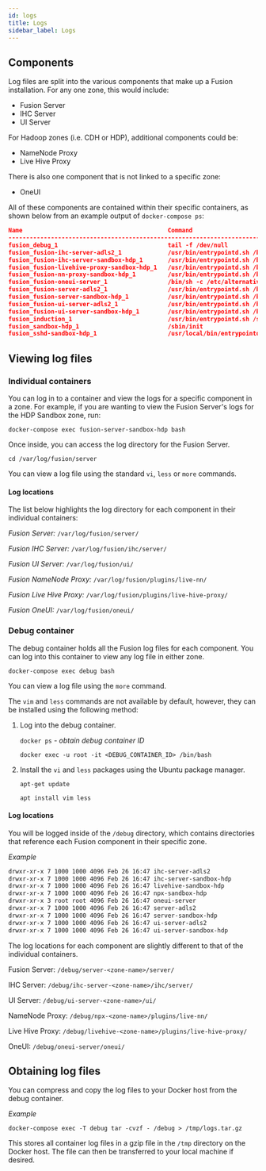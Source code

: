 ```yaml
---
id: logs
title: Logs
sidebar_label: Logs
---
```


## Components

Log files are split into the various components that make up a Fusion installation. For any one zone, this would include:

* Fusion Server
* IHC Server
* UI Server

For Hadoop zones (i.e. CDH or HDP), additional components could be:

* NameNode Proxy
* Live Hive Proxy

There is also one component that is not linked to a specific zone:

* OneUI

All of these components are contained within their specific containers, as shown below from an example output of `docker-compose ps`:

```json
Name                                         Command                          State   Ports
------------------------------------------------------------------------------------------------------------------------------------------------------------------------------------------------------------
fusion_debug_1                               tail -f /dev/null                Up
fusion_fusion-ihc-server-adls2_1             /usr/bin/entrypointd.sh /b ...   Up      0.0.0.0:7500->7500/tcp, 0.0.0.0:7501->7501/tcp, 0.0.0.0:9502->9502/tcp
fusion_fusion-ihc-server-sandbox-hdp_1       /usr/bin/entrypointd.sh /b ...   Up      0.0.0.0:7000->7000/tcp, 0.0.0.0:9002->9002/tcp
fusion_fusion-livehive-proxy-sandbox-hdp_1   /usr/bin/entrypointd.sh /b ...   Up      0.0.0.0:9083->9083/tcp
fusion_fusion-nn-proxy-sandbox-hdp_1         /usr/bin/entrypointd.sh /b ...   Up      0.0.0.0:8890->8890/tcp
fusion_fusion-oneui-server_1                 /bin/sh -c /etc/alternativ ...   Up      0.0.0.0:8081->8081/tcp
fusion_fusion-server-adls2_1                 /usr/bin/entrypointd.sh /b ...   Up      0.0.0.0:6944->6944/tcp, 0.0.0.0:8523->8523/tcp, 0.0.0.0:8524->8524/tcp, 0.0.0.0:8582->8582/tcp, 0.0.0.0:8584->8584/tcp
fusion_fusion-server-sandbox-hdp_1           /usr/bin/entrypointd.sh /b ...   Up      0.0.0.0:6444->6444/tcp, 0.0.0.0:8023->8023/tcp, 0.0.0.0:8024->8024/tcp, 0.0.0.0:8082->8082/tcp, 0.0.0.0:8084->8084/tcp
fusion_fusion-ui-server-adls2_1              /usr/bin/entrypointd.sh /b ...   Up      0.0.0.0:8583->8583/tcp, 0.0.0.0:8943->8943/tcp
fusion_fusion-ui-server-sandbox-hdp_1        /usr/bin/entrypointd.sh /b ...   Up      0.0.0.0:8083->8083/tcp, 0.0.0.0:8443->8443/tcp
fusion_induction_1                           /usr/bin/entrypointd.sh /s ...   Up
fusion_sandbox-hdp_1                         /sbin/init                       Up      0.0.0.0:50010->50010/tcp, 0.0.0.0:50070->50070/tcp, 8020/tcp, 8042/tcp, 0.0.0.0:8080->8080/tcp, 8088/tcp, 9083/tcp
fusion_sshd-sandbox-hdp_1                    /usr/local/bin/entrypointd ...   Up      0.0.0.0:2022->22/tcp, 0.0.0.0:8670->8670/tcp
```

## Viewing log files

### Individual containers

You can log in to a container and view the logs for a specific component in a zone. For example, if you are wanting to view the Fusion Server's logs for the HDP Sandbox zone, run:

`docker-compose exec fusion-server-sandbox-hdp bash`

Once inside, you can access the log directory for the Fusion Server.

`cd /var/log/fusion/server`

You can view a log file using the standard `vi`, `less` or `more` commands.

#### Log locations

The list below highlights the log directory for each component in their individual containers:

_Fusion Server:_
`/var/log/fusion/server/`

_Fusion IHC Server:_
`/var/log/fusion/ihc/server/`

_Fusion UI Server:_
`/var/log/fusion/ui/`

_Fusion NameNode Proxy:_
`/var/log/fusion/plugins/live-nn/`

_Fusion Live Hive Proxy:_
`/var/log/fusion/plugins/live-hive-proxy/`

_Fusion OneUI:_
`/var/log/fusion/oneui/`

### Debug container

The debug container holds all the Fusion log files for each component. You can log into this container to view any log file in either zone.

`docker-compose exec debug bash`

You can view a log file using the `more` command.

The `vim` and `less` commands are not available by default, however, they can be installed using the following method:

1. Log into the debug container.

   `docker ps` _- obtain debug container ID_

   `docker exec -u root -it <DEBUG_CONTAINER_ID> /bin/bash`

2. Install the `vi` and `less` packages using the Ubuntu package manager.

   `apt-get update`

   `apt install vim less`

#### Log locations

You will be logged inside of the `/debug` directory, which contains directories that reference each Fusion component in their specific zone.

_Example_
```bash
drwxr-xr-x 7 1000 1000 4096 Feb 26 16:47 ihc-server-adls2
drwxr-xr-x 7 1000 1000 4096 Feb 26 16:47 ihc-server-sandbox-hdp
drwxr-xr-x 7 1000 1000 4096 Feb 26 16:47 livehive-sandbox-hdp
drwxr-xr-x 7 1000 1000 4096 Feb 26 16:47 npx-sandbox-hdp
drwxr-xr-x 3 root root 4096 Feb 26 16:47 oneui-server
drwxr-xr-x 7 1000 1000 4096 Feb 26 16:47 server-adls2
drwxr-xr-x 7 1000 1000 4096 Feb 26 16:47 server-sandbox-hdp
drwxr-xr-x 7 1000 1000 4096 Feb 26 16:47 ui-server-adls2
drwxr-xr-x 7 1000 1000 4096 Feb 26 16:47 ui-server-sandbox-hdp
```

The log locations for each component are slightly different to that of the individual containers.

Fusion Server:
`/debug/server-<zone-name>/server/`

IHC Server:
`/debug/ihc-server-<zone-name>/ihc/server/`

UI Server:
`/debug/ui-server-<zone-name>/ui/`

NameNode Proxy:
`/debug/npx-<zone-name>/plugins/live-nn/`

Live Hive Proxy:
`/debug/livehive-<zone-name>/plugins/live-hive-proxy/`

OneUI:
`/debug/oneui-server/oneui/`

## Obtaining log files

You can compress and copy the log files to your Docker host from the debug container.

_Example_

`docker-compose exec -T debug tar -cvzf - /debug > /tmp/logs.tar.gz`

This stores all container log files in a gzip file in the `/tmp` directory on the Docker host. The file can then be transferred to your local machine if desired.
